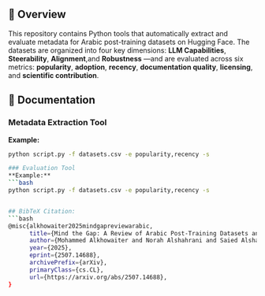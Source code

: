 ## 📄 Overview

This repository contains Python tools that automatically extract and evaluate metadata for Arabic post-training datasets on Hugging Face. The datasets are organized into four key dimensions:  **LLM Capabilities**, **Steerability**, **Alignment**,and **Robustness** —and are evaluated across six metrics: **popularity**, **adoption**, **recency**, **documentation quality**, **licensing**, and **scientific contribution**.

## 📖 Documentation

### Metadata Extraction Tool  
**Example:**  
```bash
python script.py -f datasets.csv -e popularity,recency -s

### Evaluation Tool  
**Example:**  
```bash
python script.py -f datasets.csv -e popularity,recency -s


## BibTeX Citation:
```bash
@misc{alkhowaiter2025mindgapreviewarabic,
      title={Mind the Gap: A Review of Arabic Post-Training Datasets and Their Limitations}, 
      author={Mohammed Alkhowaiter and Norah Alshahrani and Saied Alshahrani and Reem I. Masoud and Alaa Alzahrani and Deema Alnuhait and Emad A. Alghamdi and Khalid Almubarak},
      year={2025},
      eprint={2507.14688},
      archivePrefix={arXiv},
      primaryClass={cs.CL},
      url={https://arxiv.org/abs/2507.14688}, 
}
```
